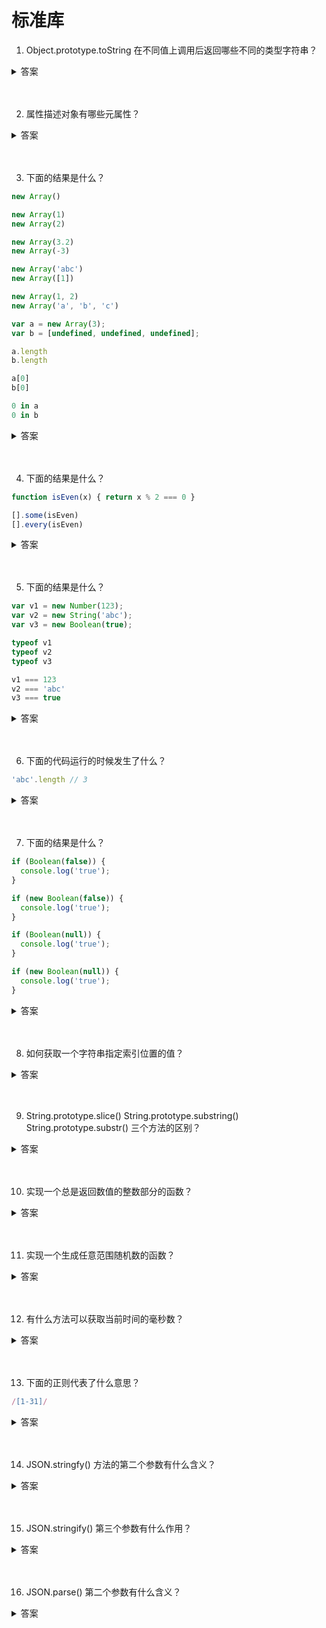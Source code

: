 # 标准库

1. Object.prototype.toString 在不同值上调用后返回哪些不同的类型字符串？

<details>
<summary>答案</summary>

* 数值：返回`[object Number]`。
* 字符串：返回`[object String]`。
* 布尔值：返回`[object Boolean]`。
* undefined：返回`[object Undefined]`。
* null：返回`[object Null]`。
* 数组：返回`[object Array]`。
* arguments 对象：返回`[object Arguments]`。
* 函数：返回`[object Function]`。
* Error 对象：返回`[object Error]`。
* Date 对象：返回`[object Date]`。
* RegExp 对象：返回`[object RegExp]`。
* Symbol 值：返回`[object Symbol]`。
* Set 对象：返回`[object Set]`。
* Map 对象： 返回`[object Map]`。
* WeakSet 对象：返回`[object WeakSet]`。
* WeakMap 对象：返回`[object WeakMap]`。
* Reflect 对象：返回`[object Reflect]`。
* Promise 对象：返回`[object Promise]`。
* Generator 函数：返回`[object GeneratorFunction]`。
* async 函数：返回`[object AsyncFunction]`。
* 其他对象：返回`[object Object]`。

</details>
<br><br>

2. 属性描述对象有哪些元属性？

<details>
<summary>答案</summary>


```js
{
  value: undefined,
  writable: true,
  enumerable: true,
  configurable: true,
  get: undefined,
  set: undefined
}
```

* `value`是该属性的属性值，默认为undefined
* `writable` 表示属性值（value）是否可改变（即是否可写），默认为true
* `enumerable` 表示该属性是否可遍历，默认为true。如果设为 false，则 `for...in`，`Object.keys()`，`JSON.stringify()`，`Object.assign()`将会跳过该属性
* `configurable` 表示可配置性，默认为true。如果设为 false，则无法删除该属性，也不得改变该属性的属性描述对象
* `get` 取值函数（getter）
* `set` 存值函数（setter）
</details>
<br><br>

3. 下面的结果是什么？

```js
new Array()

new Array(1)
new Array(2)

new Array(3.2)
new Array(-3)

new Array('abc')
new Array([1])

new Array(1, 2)
new Array('a', 'b', 'c')
```

```js
var a = new Array(3);
var b = [undefined, undefined, undefined];

a.length
b.length

a[0]
b[0]

0 in a
0 in b
```

<details>
<summary>答案</summary>

```js
// 无参数时，返回一个空数组
new Array() // []

// 单个正整数参数，表示返回的新数组的长度
new Array(1) // [ empty ]
new Array(2) // [ empty x 2 ]

// 非正整数的数值作为参数，会报错
new Array(3.2) // RangeError: Invalid array length
new Array(-3) // RangeError: Invalid array length

// 单个非数值（比如字符串、布尔值、对象等）作为参数，
// 则该参数是返回的新数组的成员
new Array('abc') // ['abc']
new Array([1]) // [Array[1]]

// 多参数时，所有参数都是返回的新数组的成员
new Array(1, 2) // [1, 2]
new Array('a', 'b', 'c') // ['a', 'b', 'c']
```

```js
var a = new Array(3);
var b = [undefined, undefined, undefined];

a.length // 3
b.length // 3

a[0] // undefined
b[0] // undefined

0 in a // false
0 in b // true
```
</details>
<br><br>

4. 下面的结果是什么？

```js
function isEven(x) { return x % 2 === 0 }

[].some(isEven)
[].every(isEven)
```

<details>
<summary>答案</summary>

```js
function isEven(x) { return x % 2 === 0 }

[].some(isEven) // false
[].every(isEven) // true
```
</details>
<br><br>

5. 下面的结果是什么？

```js
var v1 = new Number(123);
var v2 = new String('abc');
var v3 = new Boolean(true);

typeof v1
typeof v2
typeof v3

v1 === 123
v2 === 'abc'
v3 === true
```

<details>
<summary>答案</summary>

```js
var v1 = new Number(123);
var v2 = new String('abc');
var v3 = new Boolean(true);

typeof v1 // "object"
typeof v2 // "object"
typeof v3 // "object"

v1 === 123 // false
v2 === 'abc' // false
v3 === true // false
```
</details>
<br><br>

6. 下面的代码运行的时候发生了什么？

```js
'abc'.length // 3
```

<details>
<summary>答案</summary>

abc是一个字符串，本身不是对象，不能调用length属性。JavaScript 引擎自动将其转为包装对象，在这个对象上调用length属性。调用结束后，这个临时对象就会被销毁。这就叫原始类型与实例对象的自动转换。自动转换生成的包装对象是只读的，无法修改。所以，字符串无法添加新属性。
</details>
<br><br>

7. 下面的结果是什么？

```js
if (Boolean(false)) {
  console.log('true');
}

if (new Boolean(false)) {
  console.log('true');
}

if (Boolean(null)) {
  console.log('true');
}

if (new Boolean(null)) {
  console.log('true');
}
```

<details>
<summary>答案</summary>

```js
if (Boolean(false)) {
  console.log('true');
} // 无输出

if (new Boolean(false)) {
  console.log('true');
} // true

if (Boolean(null)) {
  console.log('true');
} // 无输出

if (new Boolean(null)) {
  console.log('true');
} // true
```
</details>
<br><br>

8. 如何获取一个字符串指定索引位置的值？

<details>
<summary>答案</summary>

```js
'abcdefg'.charAt(1)
'b'

'abcdefg'[1]
'b'
```
</details>
<br><br>

9. String.prototype.slice() String.prototype.substring() String.prototype.substr() 三个方法的区别？

<details>
<summary>答案</summary>

* slice() 和 substring() 的参数都是起始位置和结束位置，substr()的参数是起始位置和要截取的字符串长度
* 如果参数是负值，slice() 里表示负数和字符串长度相加之后的值；substring会将负数转为0；substr()第一个参数是负数，表示倒着数的位置；如果第二个参数是负数，将被自动转为0

</details>
<br><br>

10. 实现一个总是返回数值的整数部分的函数？

<details>
<summary>答案</summary>

```js
function ToInteger(x) {
  x = Number(x);
  return x < 0 ? Math.ceil(x) : Math.floor(x);
}

ToInteger(3.2) // 3
ToInteger(3.5) // 3
ToInteger(3.8) // 3
ToInteger(-3.2) // -3
ToInteger(-3.5) // -3
ToInteger(-3.8) // -3
```
</details>
<br><br>

11. 实现一个生成任意范围随机数的函数？

<details>
<summary>答案</summary>

```js
function getRandomArbitrary(min, max) {
  return Math.random() * (max - min) + min;
}

getRandomArbitrary(1.5, 6.5)
// 2.4942810038223864


function getRandomInt(min, max) {
  return Math.floor(Math.random() * (max - min + 1)) + min;
}

getRandomInt(1, 6) // 5
```
</details>
<br><br>

12. 有什么方法可以获取当前时间的毫秒数？

<details>
<summary>答案</summary>

```js
Date.now()

new Date().valueOf()

new Date().getTime()
```
</details>
<br><br>

13. 下面的正则代表了什么意思？

```js
/[1-31]/
```

<details>
<summary>答案</summary>

不代表1到31，只代表1到3。如果想匹配1到31的数字，需要像下面这样写：

```js
/[1-9]|[1-2]\d|3[01]/
```
</details>
<br><br>

14. JSON.stringfy() 方法的第二个参数有什么含义？

<details>
<summary>答案</summary>


```js
var obj = {
  'prop1': 'value1',
  'prop2': 'value2',
  'prop3': 'value3'
};
var selectedProperties = ['prop1', 'prop2'];
JSON.stringify(obj, selectedProperties)
// "{"prop1":"value1","prop2":"value2"}"


function f(key, value) {
  if (typeof value === "number") {
    value = 2 * value;
  }
  return value;
}
JSON.stringify({ a: 1, b: 2 }, f)
// '{"a": 2,"b": 4}'


var obj = {a: 1};
function f(key, value) {
  if (typeof value === 'object') {
    return {b: 2};
  }
  return value * 2;
}
JSON.stringify(obj, f)
// "{"b": 4}"
```

* JSON.stringify()方法还可以接受一个数组，作为第二个参数，指定参数对象的哪些属性需要转成字符串。
* 这第二个参数数组，只对对象的属性有效，对数组无效。
* 第二个参数还可以是一个函数，用来更改JSON.stringify()的返回值。这个函数应该返回键值，如果这个返回返回的是数字，字符串或者布尔值，则都会被转换成字符串作为属性值加入该对象。如果返回undefined，则属性会被忽略。如果返回一个对象，则该对象会被序列化成字符串，原本的对象被这个对象字符串所替代，然后再继续递归遍历新的对象的属性。

</details>
<br><br>

15. JSON.stringify() 第三个参数有什么作用？

<details>
<summary>答案</summary>

JSON.stringify()还可以接受第三个参数，用于增加返回的 JSON 字符串的可读性。如果是一个数字, 则在字符串化时每一级别会比上一级别缩进多这个数字值的空格（最多10个空格）；如果是一个字符串，则每一级别会比上一级别多缩进该字符串（或该字符串的前10个字符）。

```js
// 分行输出
JSON.stringify({ p1: 1, p2: 2 }, null, '\t')
// {
// 	"p1": 1,
// 	"p2": 2
// }

JSON.stringify({ p1: 1, p2: 2 }, null, 2);
/*
"{
  "p1": 1,
  "p2": 2
}"
*/
```
</details>
<br><br>

16. JSON.parse() 第二个参数有什么含义？

<details>
<summary>答案</summary>

JSON.parse()方法可以接受一个处理函数，作为第二个参数，用法与JSON.stringify()方法类似。

```js
function f(key, value) {
  if (key === 'a') {
    return value + 10;
  }
  return value;
}

JSON.parse('{"a": 1, "b": 2}', f)
// {a: 11, b: 2}
```
</details>
<br><br>